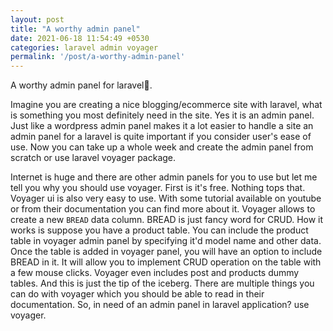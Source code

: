 ```yaml
---
layout: post
title: "A worthy admin panel"
date: 2021-06-18 11:54:49 +0530
categories: laravel admin voyager
permalink: '/post/a-worthy-admin-panel'
---
```


A worthy admin panel for laravel🎡.

Imagine you are creating a nice blogging/ecommerce site with laravel, what is something you most definitely need in the site. Yes it is an admin panel. Just like a wordpress admin panel makes it a lot easier to handle a site an admin panel for a laravel is quite important if you consider user's ease of use. Now you can take up a whole week and create the admin panel from scratch or use laravel voyager package.

Internet is huge and there are other admin panels for you to use but let me tell you why you should use voyager. First is it's free. Nothing tops that. Voyager ui is also very easy to use. With some tutorial available on youtube or from their documentation you can find more about it. Voyager allows to create a new `BREAD` data column. BREAD is just fancy word for CRUD. How it works is suppose you have a product table. You can include the product table in voyager admin panel by specifying it'd model name and other data. Once the table is added in voyager panel, you will have an option to include BREAD in it. It will allow you to implement CRUD operation on the table with a few mouse clicks. Voyager even includes post and products dummy tables. And this is just the tip of the iceberg. There are multiple things you can do with voyager which you should be able to read in their documentation. So, in need of an admin panel in laravel application? use voyager.
